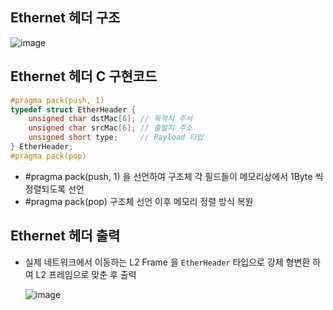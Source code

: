 ## Ethernet 헤더 구조
![image](https://github.com/user-attachments/assets/2d9a3fee-2d30-473c-b03a-7a85c0d488b5)

## Ethernet 헤더 C 구현코드
```c
#pragma pack(push, 1)
typedef struct EtherHeader {
	unsigned char dstMac[6]; // 목적지 주서
	unsigned char srcMac[6]; // 출발지 주소
	unsigned short type;     // Payload 타입
} EtherHeader;
#pragma pack(pop)
```
- #pragma pack(push, 1) 을 선언하여 구조체 각 필드들이 메모리상에서 1Byte 씩 정렬되도록 선언
- #pragma pack(pop) 구조체 선언 이후 메모리 정렬 방식 복원

## Ethernet 헤더 출력
- 실제 네트워크에서 이동하는 L2 Frame 을 `EtherHeader` 타입으로 강제 형변환 하여 L2 프레임으로 맞춘 후 출력

  ![image](https://github.com/user-attachments/assets/fef47391-c3ba-4f55-8d73-824ed43f096a)
